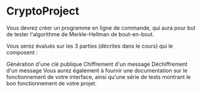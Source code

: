 # CryptoProject


Vous devrez créer un programme en ligne de commande, qui aura pour but de tester l'algorithme de Merkle-Hellman de bout-en-bout.

Vous serez évalués sur les 3 parties (décrites dans le cours) qui le composent :

Génération d'une clé publique
Chiffrement d'un message
Déchiffrement d'un message
Vous aurez également à fournir une documentation sur le fonctionnement de votre interface, ainsi qu'une série de tests montrant le bon fonctionnement de votre projet.
